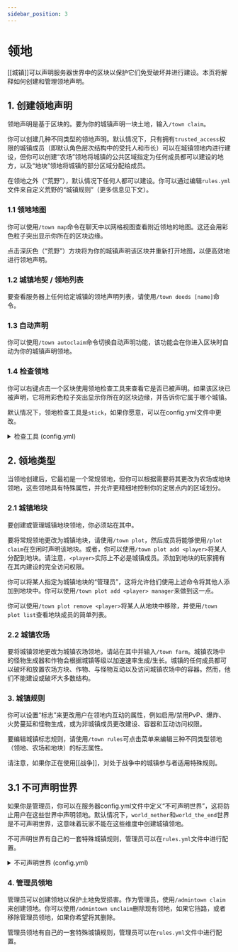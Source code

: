 ```yaml
---
sidebar_position: 3
---
```


# 领地

[[城镇]]可以声明服务器世界中的区块以保护它们免受破坏并进行建设。本页将解释如何创建和管理领地声明。

## 1. 创建领地声明
领地声明是基于区块的。要为你的城镇声明一块土地，输入`/town claim`。

你可以创建几种不同类型的领地声明。默认情况下，只有拥有`trusted_access`权限的城镇成员（即默认角色层次结构中的受托人和市长）可以在城镇领地内进行建设，但你可以创建“农场”领地将城镇的公共区域指定为任何成员都可以建设的地方，以及“地块”领地将城镇的部分区域分配给成员。

在领地之外（“荒野”），默认情况下任何人都可以建设。你可以通过编辑`rules.yml`文件来自定义荒野的“城镇规则”（更多信息见下文）。

### 1.1 领地地图
你可以使用`/town map`命令在聊天中以网格视图查看附近领地的地图。这还会用彩色粒子突出显示你所在的区块边缘。

点击深灰色（“荒野”）方块将为你的城镇声明该区块并重新打开地图，以便高效地进行领地声明。

### 1.2 城镇地契 / 领地列表
要查看服务器上任何给定城镇的领地声明列表，请使用`/town deeds [name]`命令。

### 1.3 自动声明
你可以使用`/town autoclaim`命令切换自动声明功能，该功能会在你进入区块时自动为你的城镇声明领地。

### 1.4 检查领地
你可以右键点击一个区块使用领地检查工具来查看它是否已被声明。如果该区块已被声明，它将用彩色粒子突出显示你所在的区块边缘，并告诉你它属于哪个城镇。

默认情况下，领地检查工具是`stick`，如果你愿意，可以在config.yml文件中更改。

<details>
<summary>检查工具 (config.yml)</summary>

```yaml
general:
  # 如果你愿意，可以将其更改为不同的Minecraft物品ID。
  inspector_tool: minecraft:stick
```

</details>

## 2. 领地类型
当领地创建后，它最初是一个常规领地，但你可以根据需要将其更改为农场或地块领地，这些领地具有特殊属性，并允许更精细地控制你的定居点内的区域划分。

### 2.1 城镇地块
要创建或管理城镇地块领地，你必须站在其中。

要将常规领地更改为城镇地块，请使用`/town plot`，然后成员将能够使用`/plot claim`在空闲时声明该地块。或者，你可以使用`/town plot add <player>`将某人分配到地块。请注意，`<player>`实际上不必是城镇成员。添加到地块的玩家拥有在其内建设的完全访问权限。

你可以将某人指定为城镇地块的“管理员”，这将允许他们使用上述命令将其他人添加到地块中。你可以使用`/town plot add <player> manager`来做到这一点。

你可以使用`/town plot remove <player>`将某人从地块中移除，并使用`/town plot list`查看地块成员的简单列表。

### 2.2 城镇农场
要将城镇领地更改为城镇农场领地，请站在其中并输入`/town farm`。城镇农场中的怪物生成器和作物会根据城镇等级以加速速率生成/生长。城镇的任何成员都可以破坏和放置农场方块、作物、与怪物互动以及访问城镇农场中的容器。然而，他们不能建设或破坏大多数结构。

### 3. 城镇规则
你可以设置“标志”来更改用户在领地内互动的属性，例如启用/禁用PvP、爆炸、火势蔓延和怪物生成，或为非城镇成员更改建设、容器和互动访问权限。

要编辑城镇标志规则，请使用`/town rules`可点击菜单来编辑三种不同类型领地（领地、农场和地块）的标志属性。

请注意，如果你正在使用[[战争]]，对处于战争中的城镇参与者适用特殊规则。

## 3.1 不可声明世界
如果你是管理员，你可以在服务器config.yml文件中定义“不可声明世界”，这将防止用户在这些世界中声明领地。默认情况下，`world_nether`和`world_the_end`世界是不可声明世界，这意味着玩家不能在这些维度中创建城镇领地。

不可声明世界有自己的一套特殊城镇规则，管理员可以在`rules.yml`文件中进行配置。

<details>
<summary>不可声明世界 (config.yml)</summary>

```yaml
general:
  # 将世界添加到此列表中以将其标记为不可声明
  unclaimable_worlds:
  - world_nether
  - world_the_end
```
</details>

### 4. 管理员领地
管理员可以创建领地以保护土地免受损害。作为管理员，使用`/admintown claim`来创建领地。你可以使用`/admintown unclaim`删除现有领地，如果它挡路，或者移除管理员领地，如果你希望将其删除。

管理员领地有自己的一套特殊城镇规则，管理员可以在`rules.yml`文件中进行配置。
